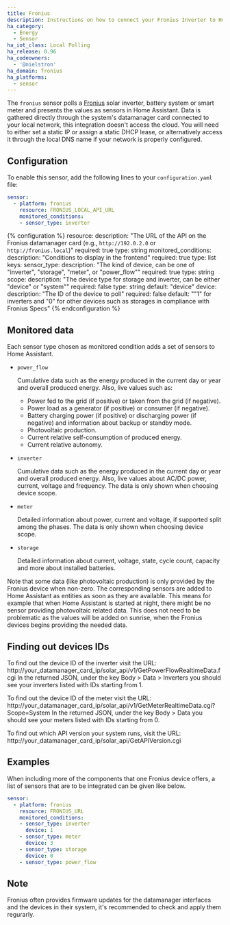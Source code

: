 ```yaml
---
title: Fronius
description: Instructions on how to connect your Fronius Inverter to Home Assistant.
ha_category:
  - Energy
  - Sensor
ha_iot_class: Local Polling
ha_release: 0.96
ha_codeowners:
  - '@nielstron'
ha_domain: fronius
ha_platforms:
  - sensor
---
```


The `fronius` sensor polls a [Fronius](https://www.fronius.com/) solar inverter, battery system or smart meter and presents the values as sensors in Home Assistant. Data is gathered directly through the system's datamanager card connected to your local network, this integration doesn't access the cloud. You will need to either set a static IP or assign a static DHCP lease, or alternatively access it through the local DNS name if your network is properly configured.

## Configuration

To enable this sensor, add the following lines to your `configuration.yaml` file:

```yaml
sensor:
  - platform: fronius
    resource: FRONIUS_LOCAL_API_URL
    monitored_conditions:
    - sensor_type: inverter
```

{% configuration %}
resource:
  description: "The URL of the API on the Fronius datamanager card (e.g., `http://192.0.2.0` or `http://fronius.local`)"
  required: true
  type: string
monitored_conditions:
  description: "Conditions to display in the frontend"
  required: true
  type: list
  keys:
    sensor_type:
      description: "The kind of device, can be one of \"inverter\", \"storage\", \"meter\", or \"power_flow\""
      required: true
      type: string
    scope:
      description: "The device type for storage and inverter, can be either \"device\" or \"system\""
      required: false
      type: string
      default: "device"
    device:
      description: "The ID of the device to poll"
      required: false
      default: "\"1\" for inverters and \"0\" for other devices such as storages in compliance with Fronius Specs"
{% endconfiguration %}

## Monitored data

Each sensor type chosen as monitored condition adds a set of sensors to Home Assistant.

- `power_flow`

    Cumulative data such as the energy produced in the current day or year and overall produced energy.
    Also, live values such as:
    
    - Power fed to the grid (if positive) or taken from the grid (if negative).
    - Power load as a generator (if positive) or consumer (if negative).
    - Battery charging power (if positive) or discharging power (if negative) and information about backup or standby mode.
    - Photovoltaic production.
    - Current relative self-consumption of produced energy.
    - Current relative autonomy.

- `inverter`

    Cumulative data such as the energy produced in the current day or year and overall produced energy.
    Also, live values about AC/DC power, current, voltage and frequency.
    The data is only shown when choosing device scope.

- `meter`

    Detailed information about power, current and voltage, if supported split among the phases.
    The data is only shown when choosing device scope.
    
- `storage`

    Detailed information about current, voltage, state, cycle count, capacity and more about installed batteries.

Note that some data (like photovoltaic production) is only provided by the Fronius device when non-zero.
The corresponding sensors are added to Home Assistant as entities as soon as they are available.
This means for example that when Home Assistant is started at night,
there might be no sensor providing photovoltaic related data.
This does not need to be problematic as the values will be added on sunrise,
when the Fronius devices begins providing the needed data.

## Finding out devices IDs

To find out the device ID of the inverter visit the URL:
http://your_datamanager_card_ip/solar_api/v1/GetPowerFlowRealtimeData.fcgi
In the returned JSON, under the key Body > Data > Inverters you should see your inverters listed with IDs starting from 1.

To find out the device ID of the meter visit the URL:
http://your_datamanager_card_ip/solar_api/v1/GetMeterRealtimeData.cgi?Scope=System
In the returned JSON, under the key Body > Data you should see your meters listed with IDs starting from 0.

To find out which API version your system runs, visit the URL:
http://your_datamanager_card_ip/solar_api/GetAPIVersion.cgi

## Examples

When including more of the components that one Fronius device offers, 
a list of sensors that are to be integrated can be given like below.

```yaml
sensor:
  - platform: fronius
    resource: FRONIUS_URL
    monitored_conditions:
    - sensor_type: inverter
      device: 1
    - sensor_type: meter
      device: 3
    - sensor_type: storage
      device: 0
    - sensor_type: power_flow
```

## Note

Fronius often provides firmware updates for the datamanager interfaces and the devices in their system, it's recommended to check and apply them regurarly.
